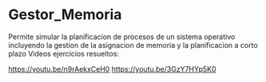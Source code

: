 # Gestor_Memoria
Permite simular la planificacion de procesos de un sistema operativo incluyendo la gestion de la asignacion de memoria y la planificacion a corto plazo
Videos ejercicios resueltos:

https://youtu.be/n9rAekxCeH0
https://youtu.be/3GzY7HYp5K0
